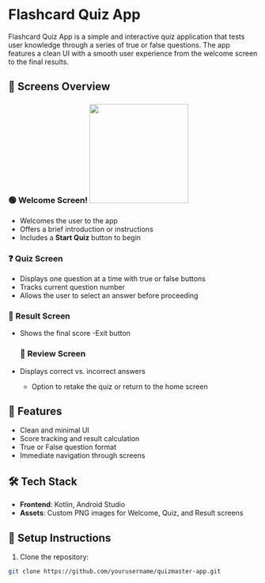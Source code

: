# Flashcard Quiz App

Flashcard Quiz App is a simple and interactive quiz application that tests user knowledge through a series of true or false questions. The app features a clean UI with a smooth user experience from the welcome screen to the final results.

## 📱 Screens Overview

### 🟢 Welcome Screen! <img src="https://github.com/user-attachments/assets/5982df04-1489-42d7-809b-9bcdaea89bdc" style="width:200px;"/>

- Welcomes the user to the app
- Offers a brief introduction or instructions
- Includes a **Start Quiz** button to begin

### ❓ Quiz Screen
- Displays one question at a time with true or false buttons
- Tracks current question number
- Allows the user to select an answer before proceeding

### 🏁 Result Screen
- Shows the final score
-Exit button


  ### 🏁 Review Screen
- Displays correct vs. incorrect answers
  - Option to retake the quiz or return to the home screen

## 🚀 Features
- Clean and minimal UI
- Score tracking and result calculation
- True or False question format
- Immediate navigation through screens

## 🛠️ Tech Stack
- **Frontend**: Kotlin, Android Studio
- **Assets**: Custom PNG images for Welcome, Quiz, and Result screens

## 🧪 Setup Instructions

1. Clone the repository:
```bash
git clone https://github.com/yourusername/quizmaster-app.git


